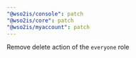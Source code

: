 ```yaml
---
"@wso2is/console": patch
"@wso2is/core": patch
"@wso2is/myaccount": patch
---
```


Remove delete action of the `everyone` role

